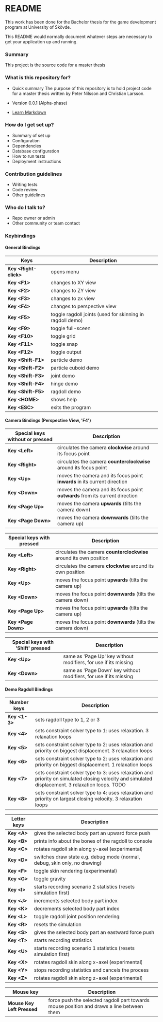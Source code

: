 # README #

This work has been done for the Bachelor thesis for the game development program at University of Skövde.

This README would normally document whatever steps are necessary to get your application up and running.

### Summary ###

This project is the source code for a master thesis

### What is this repository for? ###

* Quick summary
The purpose of this repository is to hold project code for a master thesis written by Peter Nilsson and Christian Larsson.

* Version
0.0.1 (Alpha-phase)

* [Learn Markdown](https://bitbucket.org/tutorials/markdowndemo)

### How do I get set up? ###

* Summary of set up
* Configuration
* Dependencies
* Database configuration
* How to run tests
* Deployment instructions

### Contribution guidelines ###

* Writing tests
* Code review
* Other guidelines

### Who do I talk to? ###

* Repo owner or admin
* Other community or team contact

### Keybindings ###

#### General Bindings ####

| Keys					| Description														    |
| --------------------- | --------------------------------------------------------- |
| **Key \<Right-click\>** | opens menu 											    |
| **Key \<F1\>**			| changes to XY view									    |
| **Key \<F2\>**			| changes to ZY view									    |
| **Key \<F3\>**			| changes to zx view									    |
| **Key \<F4\>**			| changes to perspective view							    |
| **Key \<F5\>**			| toggle ragdoll joints (used for skinning in ragdoll demo) |
| **Key \<F9\>**			| toggle full-sceen											|
| **Key \<F10\>**			| toggle grid												|
| **Key \<F11\>**			| toggle snap												|
| **Key \<F12\>**			| toggle output												|
| **Key \<Shift-F1\>**	| particle demo												|
| **Key \<Shift-F2\>**	| particle cuboid demo										|
| **Key \<Shift-F3\>**	| joint demo												|
| **Key \<Shift-F4\>**	| hinge demo												|
| **Key \<Shift-F5\>**	| ragdoll demo												|
| **Key \<HOME\>**		| shows help												|
| **Key \<ESC\>**			| exits the program											|

#### Camera Bindings (Perspective View, 'F4') ####

| Special keys **without** <Ctrl> or <Alt> pressed | Description														    	   			  |
| ------------------------------------------------ | ---------------------------------------------------------------------------- |
| **Key \<Left\>**								   | circulates the camera **clockwise** around its focus point 	   			  |
| **Key \<Right\>**								   | circulates the camera **counterclockwise** around its focus point 			  |
| **Key \<Up\>**									   | moves the camera and its focus point **inwards** in its current direction    |
| **Key \<Down\>**								   | moves the camera and its focus point **outwards** from its current direction |
| **Key \<Page Up\>** 							   | moves the camera **upwards** (tilts the camera down)						  |
| **Key \<Page Down\>**							   | moves the camera **downwards** (tilts the camera up)						  |

| Special keys **with** <Ctrl> pressed | Description													      |
| ------------------------------------ | -------------------------------------------------------------------- |
| **Key \<Left\>**			  		   | circulates the camera **counterclockwise** around its own position   |
| **Key \<Right\>**			  		   | circulates the camera **clockwise** around its own position		  |
| **Key \<Up\>**				  		   | moves the focus point **upwards** (tilts the camera up)			  |
| **Key \<Down\>**			  		   | moves the focus point **downwards** (tilts the camera down)		  |
| **Key \<Page Up\>** 		  		   | moves the focus point **upwards** (tilts the camera up)			  |
| **Key \<Page Down\>**		  		   | moves the focus point **downwards** (tilts the camera down)		  |

| Special keys **with** 'Shift' pressed | Description										  			  	|
| ------------------------------------- | ----------------------------------------------------------------- |
| **Key \<Up\>**							| same as 'Page Up' key without modifiers, for use if its missing	|
| **Key \<Down\>** 						| same as 'Page Down' key without modifiers, for use if its missing	|

#### Demo Ragdoll Bindings ####

| Number keys             	  | Description																																		  |
| --------------------------- | ------------------------------------------------------------------------------------------------------------------------------------------------- |
| **Key \<1-3\>**		  	  	  |	sets ragdoll type to 1, 2 or 3																													  |
| **Key \<4\>**			  	  |	sets constraint solver type to 1: uses relaxation. 3 relaxation loops																			  |
| **Key \<5\>**			  	  |	sets constraint solver type to 2: uses relaxation and priority on biggest displacement. 3 relaxation loops										  |
| **Key \<6\>**			  	  |	sets constraint solver type to 2: uses relaxation and priority on biggest displacement. 1 relaxation loops										  |
| **Key \<7\>**			  	  |	sets constraint solver type to 3: uses relaxation and priority on simulated closing velocity and simulated displacement. 3 relaxation loops. TODO |
| **Key \<8\>**			  	  |	sets constraint solver type to 4: uses relaxation and priority on largest closing velocity. 3 relaxation loops									  |


| Letter keys			  	  |	Description											  			 		   |
| --------------------------- | -------------------------------------------------------------------------- |
| **Key \<A\>**			  	  | gives the selected body part an upward force push				 		   |
| **Key \<B\>**			  	  | prints info about the bones of the ragdoll to console				 	   |
| **Key \<C\>**			  	  | rotates ragdoll skin along y-axel (experimental)					 	   |
| **Key \<D\>**			  	  |	switches draw state e.g. debug mode (normal, debug, skin only, no drawing) |
| **Key \<F\>**			  	  |	toggle skin rendering (experimental)		 		   					   |
| **Key \<G\>**			  	  |	toggle gravity										  			 		   |
| **Key \<I\>**			  	  |	starts recording scenario 2 statistics (resets simulation first) 		   |
| **Key \<J\>**			  	  |	increments selected body part index					  			 		   |
| **Key \<K\>**			  	  |	decrements selected body part index					  			 		   |
| **Key \<L\>**			  	  |	toggle ragdoll joint position rendering					  			 	   |
| **Key \<R\>**			  	  |	resets the simulation								  			 		   |
| **Key \<S\>**			  	  |	gives the selected body part an eastward force push				 		   |
| **Key \<T\>**			  	  |	starts recording statistics							  			 		   |
| **Key \<U\>**			  	  |	starts recording scenario 1 statistics (resets simulation first) 		   |
| **Key \<X\>**			  	  |	rotates ragdoll skin along x-axel (experimental)	  			 		   |
| **Key \<Y\>**			  	  |	stops recording statistics and cancels the process	  			 		   |
| **Key \<Z\>**			  	  |	rotates ragdoll skin along z-axel (experimental)	  			 		   |

| Mouse key			      	  | Description																		          |
| --------------------------- | ----------------------------------------------------------------------------------------- |
| **Mouse Key Left Pressed**  | force push the selected ragdoll part towards mouse position and draws a line between them |
